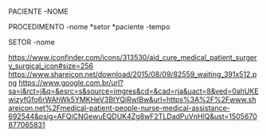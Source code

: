 PACIENTE
-NOME

PROCEDIMENTO
-nome
*setor
*paciente
-tempo

SETOR
-nome

https://www.iconfinder.com/icons/313530/aid_cure_medical_patient_surgery_surgical_icon#size=256
https://www.shareicon.net/download/2015/08/09/82559_waiting_391x512.png
https://www.google.com.br/url?sa=i&rct=j&q=&esrc=s&source=imgres&cd=&cad=rja&uact=8&ved=0ahUKEwizyfGfo6rWAhWk5YMKHeV3BtYQjRwIBw&url=https%3A%2F%2Fwww.shareicon.net%2Fmedical-patient-people-nurse-medical-assistance-692544&psig=AFQjCNGewuEQDUK4Zg8wF2TLDadPuVnHlQ&ust=1505670877065831
